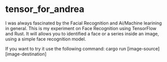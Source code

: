# tensor_for_andrea
I was always fascinated by the Facial Recognition and Ai/Machine learining in general.
This is my experiment on Face Recognition using TensorFlow and Rust.
It will allows you to identified a face or a series inside an image, using a simple face recognition model.

If you want to try it use the following command:
cargo run [image-source] [image-destination]
